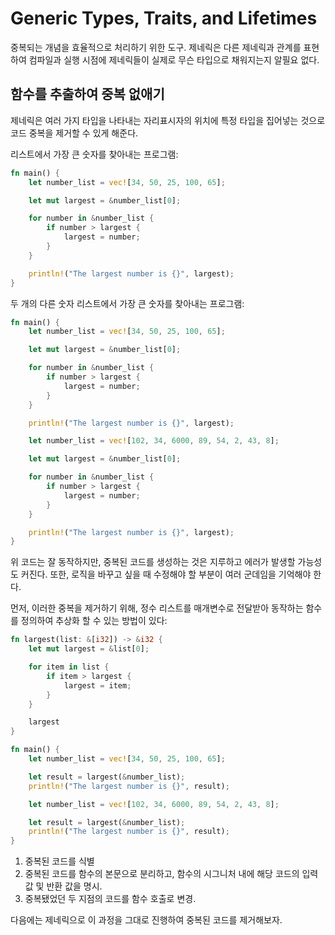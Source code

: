 # Generic Types, Traits, and Lifetimes

중복되는 개념을 효율적으로 처리하기 위한 도구. 제네릭은 다른 제네릭과 관계를 표현하여 컴파일과 실행 시점에 제네릭들이 실제로 무슨 타입으로 채워지는지 알필요 없다.

## 함수를 추출하여 중복 없애기

제네릭은 여러 가지 타입을 나타내는 자리표시자의 위치에 특정 타입을 집어넣는 것으로 코드 중복을 제거할 수 있게 해준다.

리스트에서 가장 큰 숫자를 찾아내는 프로그램:

```rust
fn main() {
    let number_list = vec![34, 50, 25, 100, 65];

    let mut largest = &number_list[0];

    for number in &number_list {
        if number > largest {
            largest = number;
        }
    }

    println!("The largest number is {}", largest);
}
```

두 개의 다른 숫자 리스트에서 가장 큰 숫자를 찾아내는 프로그램:

```rust
fn main() {
    let number_list = vec![34, 50, 25, 100, 65];

    let mut largest = &number_list[0];

    for number in &number_list {
        if number > largest {
            largest = number;
        }
    }

    println!("The largest number is {}", largest);

    let number_list = vec![102, 34, 6000, 89, 54, 2, 43, 8];

    let mut largest = &number_list[0];

    for number in &number_list {
        if number > largest {
            largest = number;
        }
    }

    println!("The largest number is {}", largest);
}
```

위 코드는 잘 동작하지만, 중복된 코드를 생성하는 것은 지루하고 에러가 발생할 가능성도 커진다. 또한, 로직을 바꾸고 싶을 때 수정해야 할 부분이 여러 군데임을 기억해야 한다.

먼저, 이러한 중복을 제거하기 위해, 정수 리스트를 매개변수로 전달받아 동작하는 함수를 정의하여 추상화 할 수 있는 방법이 있다:

```rust
fn largest(list: &[i32]) -> &i32 {
    let mut largest = &list[0];

    for item in list {
        if item > largest {
            largest = item;
        }
    }

    largest
}

fn main() {
    let number_list = vec![34, 50, 25, 100, 65];

    let result = largest(&number_list);
    println!("The largest number is {}", result);

    let number_list = vec![102, 34, 6000, 89, 54, 2, 43, 8];

    let result = largest(&number_list);
    println!("The largest number is {}", result);
}
```

1. 중복된 코드를 식별
2. 중복된 코드를 함수의 본문으로 분리하고, 함수의 시그니처 내에 해당 코드의 입력값 및 반환 값을 명시.
3. 중복됐었던 두 지점의 코드를 함수 호출로 변경.

다음에는 제네릭으로 이 과정을 그대로 진행하여 중복된 코드를 제거해보자.
